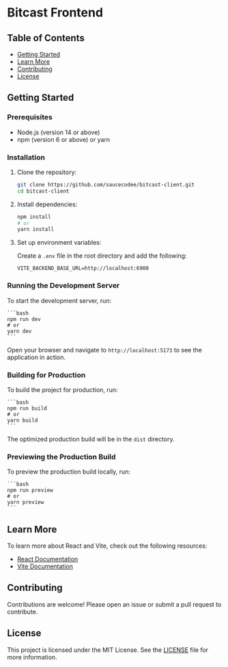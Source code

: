 # Bitcast Frontend



## Table of Contents

- [Getting Started](#getting-started)
- [Learn More](#learn-more)
- [Contributing](#contributing)
- [License](#license)


## Getting Started

### Prerequisites

- Node.js (version 14 or above)
- npm (version 6 or above) or yarn

### Installation

1. Clone the repository:

    ```bash
    git clone https://github.com/saucecodee/bitcast-client.git
    cd bitcast-client
    ```

2. Install dependencies:

    ```bash
    npm install
    # or
    yarn install
    ```
3. Set up environment variables:

    Create a `.env` file in the root directory and add the following:

    ```env
    VITE_BACKEND_BASE_URL=http://localhost:6900
    ```

### Running the Development Server

To start the development server, run:

    ```bash
    npm run dev
    # or
    yarn dev
    ```

Open your browser and navigate to `http://localhost:5173` to see the application in action.

### Building for Production

To build the project for production, run:

    ```bash
    npm run build
    # or
    yarn build
    ```

The optimized production build will be in the `dist` directory.

### Previewing the Production Build

To preview the production build locally, run:

    ```bash
    npm run preview
    # or
    yarn preview
    ```

## Learn More

To learn more about React and Vite, check out the following resources:

- [React Documentation](https://reactjs.org/docs/getting-started.html)
- [Vite Documentation](https://vitejs.dev/guide/)

## Contributing

Contributions are welcome! Please open an issue or submit a pull request to contribute.

## License

This project is licensed under the MIT License. See the [LICENSE](LICENSE) file for more information.

